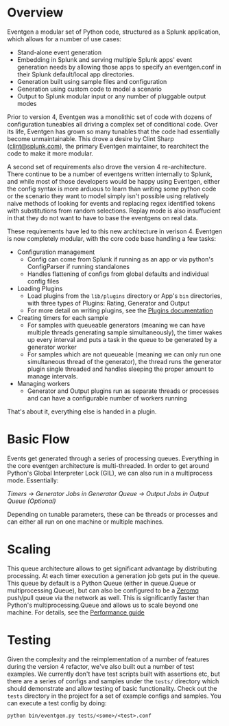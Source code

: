 # Overview

Eventgen a modular set of Python code, structured as a Splunk application, which allows for a number of use cases:

* Stand-alone event generation
* Embedding in Splunk and serving multiple Splunk apps' event generation needs by allowing those apps to specify an eventgen.conf in their Splunk default/local app directories.
* Generation built using sample files and configuration
* Generation using custom code to model a scenario
* Output to Splunk modular input or any number of pluggable output modes

Prior to version 4, Eventgen was a monolithic set of code with dozens of configuration tuneables all driving a complex set of conditional code.  Over its life, Eventgen has grown so many tunables that the code had essentially become unmaintainable.  This drove a desire by Clint Sharp (clint@splunk.com), the primary Eventgen maintainer, to rearchitect the code to make it more modular.

A second set of requirements also drove the version 4 re-architecture.  There continue to be a number of eventgens written internally to Splunk, and while most of those developers would be happy using Eventgen, either the config syntax is more arduous to learn than writing some python code or the scenario they want to model simply isn't possible using relatively naive methods of looking for events and replacing regex identified tokens with substitutions from random selections.  Replay mode is also insuffucient in that they do not want to have to base the eventgens on real data.

These requirements have led to this new architecture in verison 4.  Eventgen is now completely modular, with the core code base handling a few tasks:

* Configuration management
    * Config can come from Splunk if running as an app or via python's ConfigParser if running standalones
    * Handles flattening of configs from global defaults and individual config files
* Loading Plugins
    * Load plugins from the `lib/plugins` directory or App's `bin` directories, with three types of Plugins: Rating, Generator and Output
    * For more detail on writing plugins, see the [Plugins documentation](Plugins.md)
* Creating timers for each sample
    * For samples with queueable generators (meaning we can have multiple threads generating sample simultaneously), the timer wakes up every interval and puts a task in the queue to be generated by a generator worker
    * For samples which are not queueable (meaning we can only run one simultaneous thread of the generator), the thread runs the generator plugin single threaded and handles sleeping the proper amount to manage intervals.
* Managing workers
    * Generator and Output plugins run as separate threads or processes and can have a configurable number of workers running

That's about it, everything else is handed in a plugin.

# Basic Flow

Events get generated through a series of processing queues.  Everything in the core eventgen architecture is multi-threaded.  In order to get around Python's Global Interpreter Lock (GIL), we can also run in a multiprocess mode.  Essentially:

*Timers -> Generator Jobs in Generator Queue -> Output Jobs in Output Queue (Optional)*

Depending on tunable parameters, these can be threads or processes and can either all run on one machine or multiple machines.

# Scaling

This queue architecture allows to get significant advantage by distributing processing.  At each timer execution a generation job gets put in the queue.  This queue by default is a Python Queue (either in queue.Queue or multiprocessing.Queue), but can also be configured to be a [Zeromq](http://zeromq.org/) push/pull queue via the network as well.  This is significantly faster than Python's multiprocessing.Queue and allows us to scale beyond one machine.  For details, see the [Performance guide](Performance.md)

# Testing

Given the complexity and the reimplementation of a number of features during the version 4 refactor, we've also built out a number of test examples.  We currently don't have test scripts built with assertions etc, but there are a series of configs and samples under the `tests/` directory which should demonstrate and allow testing of basic functionality.  Check out the ``tests`` directory in the project for a set of example configs and samples.  You can execute a test config by doing:

    python bin/eventgen.py tests/<some>/<test>.conf